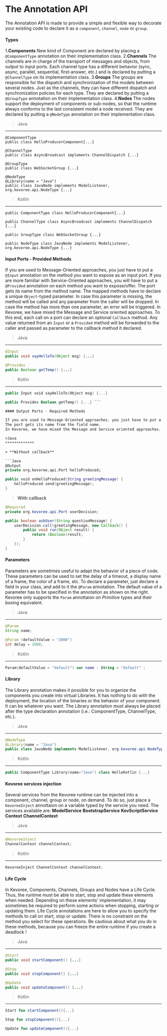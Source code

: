 # The Annotation API

The Annotation API is made to provide a simple and flexible way to decorate your existing code to declare it as a `component`, `channel`, `node` or `group`.

#### Types
1.**Components**
New kind of Component are declared by placing a `@ComponentType` annotation on their implementation class.
2.**Channels**
The channels are in charge of the transport of messages and objects, from output to input ports. Each channel type has a different behavior (sync, async, parallel, sequential, first-answer, etc.) and is declared by putting a `@ChannelType` on its implementation class.
3.**Groups**
The groups are responsible for the dispatch and synchronization of the models between several nodes. Just as the channels, they can have different dispatch and synchronization policies for each type. They are declared by putting a `@GroupType` annotation on their implementation class.
4.**Nodes**
The nodes support the deployment of components or sub-nodes, so that the runtime always conforms to the last consistent model a node received. They are declared by putting a `@NodeType` annotation on their implementation class.

>Java
*************

```
@ComponentType
public class HelloProducerComponent{...}

@ChannelType
public class AsyncBroadcast implements ChannelDispatch {...}

@GroupType
public class WebSocketGroup {...}

@NodeType
@Library(name = "Java")
public class JavaNode implements ModelListener, org.kevoree.api.NodeType {...}
```
>Kotlin
*************

```
public ComponentType class HelloProducerComponent{...}

public ChannelType class AsyncBroadcast implements ChannelDispatch {...}

public GroupType class WebSocketGroup {...}

public NodeType class JavaNode implements ModelListener, org.kevoree.api.NodeType {...}
```

#### Input Ports - Provided Methods

If you are used to Message-Oriented approaches, you just have to put a `@Input` annotation on the method you want to expose as an input port. If you are more familiar with Service-Oriented approaches, you will have to put a `@Provided` annotation on  each method you want to expose/offer.
The port gets its name from the method name. The mapped methods have to declare a unique `Object`-typed parameter. In case this parameter is missing, the method will be called and any parameter from the caller will be dropped. In case the method has more than one parameter, an error will be triggered.
In Kevoree, we have mixed the Message and Service oriented approaches. To this end, each call on a port can declare an optional `Callback` method. Any value returned from an `Input` or a `Provided` method will be forwarded to the caller and passed as parameter to the callback method it declared.

>Java
*************

```Java
@Input
public void sayHelloTo(Object msg) {...}

@Provides
public Boolean getTemp() {...}
```

>Kotlin
*************

``` Kotlin
public Input void sayHelloTo(Object msg) {...}

public Provides Boolean getTemp() {...}	```

#### Output Ports - Required Methods

If you are used to Message-Oriented approaches, you just have to put a `@Output` annotation on a field of the class that will host the port. This field has to be typed as `Port` from the Kevoree API. If you are more familiar with Service-Oriented approaches, you will have to put a `@Required` annotation on  each method you want to use.
The port gets its name from the field name.
In Kevoree, we have mixed the Message and Service oriented approaches. To this end, each call on a port can declare an optional `Callback` method. This method is called as soon as the execution of the call is completed. The parameter of the callback is the value of the return of the `Input / Provided` port connected.

>Java
*************

> **Without callback**

```Java
@Output
private org.kevoree.api.Port helloProduced;

public void onHelloProduced(String greetingMessage) {
	helloProduced.send(greetingMessage);
}
```
> **With callback**

```Java
@Required
private org.kevoree.api.Port userDecision;

public boolean askUser(String questionMessage) {
	userDecision.call(greetingMessage, new Callback() {
		public void run(Object result) {
        	return (Boolean)result;
        }
    });
}
```

#### Parameters

Parameters are sometimes useful to adapt the behavior of a piece of code. These parameters can be used to set the delay of a timeout, a display name of a frame, the color of a frame, etc.
To declare a parameter, just declare a field in your class, and add to it the `@Param` annotation. The default value of a parameter has to be specified in the annotation as shown on the right.
<span class="warning-bloc"><span class="fa fa-exclamation-triangle fa-lg orange"></span> Kevoree only supports the `Param` annottaion on *Primitive* types and their boxing equivalent.</span>



>Java
*************

```Java
@Param
String name;

@Param (defaultValue = "2000")
int delay = 2000;
```

>Kotlin
*************

``` Kotlin
Param(defaultValue = "default") var name : String = "default" ;
```

#### Library

The Library annotation makes it possible for you to organize the components you create into virtual Libraries. It has nothing to do with the deployment, the location of the binaries or the behavior of your component. It can be whatever you want.
<span class="warning-bloc"><span class="fa fa-exclamation-triangle fa-lg orange"></span> The Library annotation must always be placed after the type declaration annotation (i.e.: ComponentType, ChannelType, etc.).</span>

>Java
*************

``` Java
@NodeType
@Library(name = "Java")
public class JavaNode implements ModelListener, org.kevoree.api.NodeType {...}
```
>Kotlin
*************

```kotlin
public ComponentType Library(name="Java") class HelloKotlin {...}
```



#### Kevoree services injection
Several services from the Kevoree runtime can be injected into a component, channel, group or node, on demand. To do so, just place a `KevoreeInject` annottaion on a variable typed by the servcie you need. The services available are:
**ModelService**
**BootstrapService**
**KevScriptService**
**Context**
**ChannelContext**

>Java
*************

``` Java
@KevoreeInject
ChannelContext channelContext;
```

>Kotlin
*************

```kotlin
KevoreeInject ChannelContext channelContext;
```


#### Life Cycle
In Kevoree, Components, Channels, Groups and Nodes have a Life Cycle.
Thus, the runtime must be able to  start, stop and update these elements when needed.
Depending on these elements' implementation, it may sometimes be required to perform some actions when stopping, starting or updating them.
Life Cycle annotations are here to allow you to specify the methods to call on start, stop or update.
There is no constraint on the method you select for these operations.
<span class="warning-bloc"><span class="fa fa-exclamation-triangle fa-lg orange"></span> Be cautious about what you do in these methods, because you can freeze the entire runtime if you create a deadlock !</span>
>Java
*************

``` Java
@Start
public void startComponent() {...}

@Stop
public void stopComponent() {...}

@Update
public void updateComponent() {...}
```
>Kotlin
*************

```kotlin
Start fun startComponent(){...}

Stop fun stopComponent(){...}

Update fun updateComponent(){...}
```
